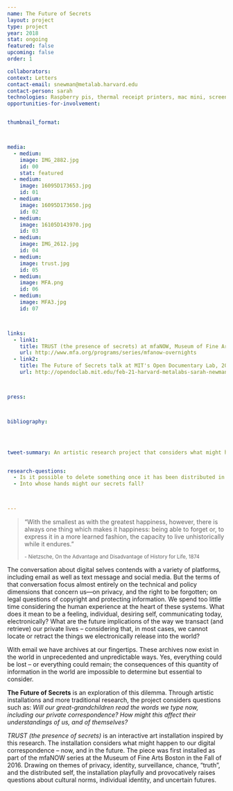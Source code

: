 ```yaml
---
name: The Future of Secrets
layout: project
type: project
year: 2018
stat: ongoing
featured: false
upcoming: false
order: 1

collaborators: 
context: Letters
contact-email: snewman@metalab.harvard.edu
contact-person: sarah
technologies: Raspberry pis, thermal receipt printers, mac mini, screen, keyboard, secrets
opportunities-for-involvement: 


thumbnail_format:



media:
  - medium:
    image: IMG_2882.jpg
    id: 00
    stat: featured
  - medium:
    image: 16095D173653.jpg
    id: 01
  - medium:
    image: 16095D173650.jpg
    id: 02
  - medium:
    image: 16105D143970.jpg
    id: 03
  - medium:
    image: IMG_2612.jpg
    id: 04
  - medium:
    image: trust.jpg
    id: 05
  - medium:
    image: MFA.png
    id: 06
  - medium:
    image: MFA3.jpg
    id: 07



links:
  - link1: 
    title: TRUST (the presence of secrets) at mfaNOW, Museum of Fine Arts Boston, 2016
    url: http://www.mfa.org/programs/series/mfanow-overnights
  - link2: 
    title: The Future of Secrets talk at MIT's Open Documentary Lab, 2017
    url: http://opendoclab.mit.edu/feb-21-harvard-metalabs-sarah-newman-jessica-yurkofsky-matthew-battles-visit-open-documentary-lab



press:



bibliography:




tweet-summary: An artistic research project that considers what might happen to our private digital correspondence in the future.  


research-questions:
  - Is it possible to delete something once it has been distributed in the digital world? 
  - Into whose hands might our secrets fall?



---
```

> &#8220;With the smallest as with the greatest happiness, however, there is always one thing which makes it happiness: being able to forget or, to express it in a more learned fashion, the capacity to live unhistorically while it endures.&#8221;
>
> <sub>&#45; Nietzsche, On the Advantage and Disadvantage of History for Life, 1874</sub>

The conversation about digital selves contends with a variety of platforms, including email as well as text message and social media. But the terms of that conversation focus almost entirely on the technical and policy dimensions that concern us—on privacy, and the right to be forgotten; on legal questions of copyright and protecting information. We spend too little time considering the human experience at the heart of these systems. What does it mean to be a feeling, individual, desiring self, communicating today, electronically? What are the future implications of the way we transact (and retrieve) our private lives – considering that, in most cases, we cannot locate or retract the things we electronically release into the world?

With email we have archives at our fingertips. These archives now exist in the world in unprecedented and unpredictable ways. Yes, everything could be lost – or everything could remain; the consequences of this quantity of information in the world are impossible to determine but essential to consider. 

**The Future of Secrets** is an exploration of this dilemma. Through artistic installations and more traditional research, the project considers questions such as:  *Will our great-grandchildren read the words we type now, including our private correspondence? How might this affect their understandings of us, and of themselves?* 

*TRUST (the presence of secrets)* is an interactive art installation inspired by this research. The installation considers what might happen to our digital correspondence – now, and in the future. The piece was first installed as part of the mfaNOW series at the Museum of Fine Arts Boston in the Fall of 2016. Drawing on themes of privacy, identity, surveillance, chance, “truth”, and the distributed self, the installation playfully and provocatively raises questions about cultural norms, individual identity, and uncertain futures.

